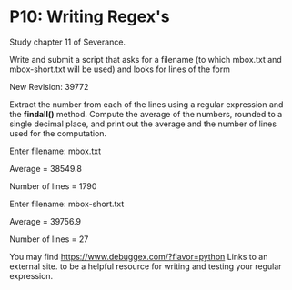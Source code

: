 # P10: Writing Regex's

Study chapter 11 of Severance.

Write and submit a script that asks for a filename (to which mbox.txt and mbox-short.txt will be used) and looks for lines of the form

New Revision: 39772

Extract the number from each of the lines using a regular expression and the **findall()** method. Compute the average of the numbers, rounded to a single decimal place, and print out the average and the number of lines used for the computation.

Enter filename: mbox.txt

Average = 38549.8

Number of lines = 1790



Enter filename: mbox-short.txt

Average = 39756.9

Number of lines = 27

You may find https://www.debuggex.com/?flavor=python Links to an external site. to be a helpful resource for writing and testing your regular expression.
